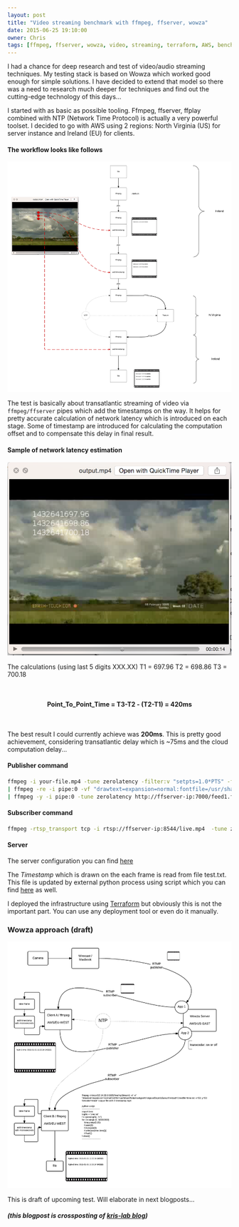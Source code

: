 ```yaml
---
layout: post
title: "Video streaming benchmark with ffmpeg, ffserver, wowza"
date: 2015-06-25 19:10:00
owner: Chris
tags: [ffmpeg, ffserver, wowza, video, streaming, terraform, AWS, benchmark]
---
```


I had a chance for deep research and test of video/audio streaming techniques. My testing stack is based on Wowza which worked good enough for
simple solutions. I have decided to extend that model so there was a need to research much deeper for techniques and find out
the cutting-edge technology of this days...

<!--more-->

I started with as basic as possible tooling. Ffmpeg, ffserver, ffplay combined with NTP (Network Time Protocol) is actually a very powerful toolset.
I decided to go with AWS using 2 regions: North Virginia (US) for server instance and Ireland (EU) for clients.

#### The workflow looks like follows

![Video Streaming Workflow](/img/posts/2015/video-streaming-workflow.png)

The test is basically about transatlantic streaming of video via `ffmpeg/ffserver` pipes which add the timestamps on the way.
It helps for pretty accurate calculation of network latency which is introduced on each stage. Some of timestamp are introduced for
calculating the computation offset and to compensate this delay in final result.

#### Sample of network latency estimation

![Streaming Latency Sample](/img/posts/2015/sample-streaming-latency.png)

The calculations (using last 5 digits XXX.XX)
T1 = 697.96
T2 = 698.86
T3 = 700.18

&nbsp;
<h4 style="text-align: center;"><strong>Point_To_Point_Time = T3-T2 - (T2-T1) = 420ms</strong></h4>
&nbsp;

The best result I could currently achieve was <strong>200ms</strong>. This is pretty good achievement, considering transatlantic delay which is ~75ms and the cloud computation delay...

#### Publisher command

```bash
ffmpeg -i your-file.mp4 -tune zerolatency -filter:v "setpts=1.0*PTS" -f nut pipe:1 \
| ffmpeg -re -i pipe:0 -vf "drawtext=expansion=normal:fontfile=/usr/share/fonts/truetype/ttf-dejavu/DejaVuSans.ttf:reload=1:textfile=test.txt: x=50: y=50: fontcolor=white" -tune zerolatency -f nut pipe:1 \
| ffmpeg -y -i pipe:0 -tune zerolatency http://ffserver-ip:7000/feed1.ffm
```

#### Subscriber command

```bash
ffmpeg -rtsp_transport tcp -i rtsp://ffserver-ip:8544/live.mp4  -tune zerolatency -vf "drawtext=expansion=normal:fontfile=/usr/share/fonts/truetype/ttf-dejavu/DejaVuSans.ttf:reload=1:textfile=test.txt: x=50: y=70: fontcolor=white" output.mp4
```

#### Server

The server configuration you can find [here](https://gist.github.com/kris-lab/28060a51c122b4da08b9)

The *Timestamp* which is drawn on the each frame is read from file test.txt. This file is updated by external python process using script which
you can find [here](https://gist.github.com/kris-lab/28060a51c122b4da08b9) as well.

I deployed the infrastructure using [Terraform](http://www.terraform.io/) but obviously this is not the important part. You can use any deployment tool or even do it manually.

### Wowza approach (draft)

![Wowza Architecture Draft](/img/posts/2015/wowza-architecture-draft.png)

This is draft of upcoming test. Will elaborate in next blogposts...

##### (this blogpost is crossposting of [kris-lab blog](http://blog.kris-lab.com/video-streaming-benchmark-with-ffmpeg-ffserver-wowza/))

